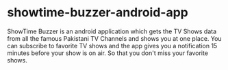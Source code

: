 # showtime-buzzer-android-app
ShowTime Buzzer is an android application which gets the TV Shows data from all the famous Pakistani TV Channels and shows you at one place. You can subscribe to favorite TV shows and the app gives you a notification 15 minutes before your show is on air. So that you don't miss your favorite shows.
